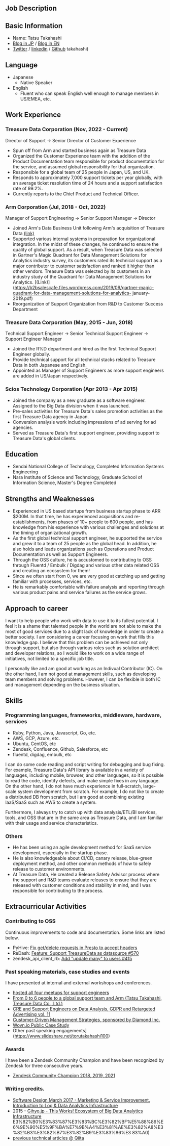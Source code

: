 ## Job Description

## Basic Information
- Name: Tatsu Takahashi
- [Blog in JP](https://blog.torut.tokyo/) / [Blog in EN](https://nora96o.medium.com/)
- [Twitter](https://twitter.com/nora96o) / [linkedin](https://www.linkedin.com/in/torutakahashi/) / [Github](https://github.com/toru-) takahashi)

## Language

- Japanese
  - Native Speaker
- English
  - Fluent who can speak English well enough to manage members in US/EMEA, etc.

## Work Experience

### Treasure Data Corporation (Nov, 2022 - Current)

Director of Support -> Senior Director of Customer Experience

- Spun off from Arm and started business again as Treasure Data
- Organized the Customer Experience team with the addition of the Product Documentation team responsible for product documentation for the service, and assumed global responsibility for that organization.
- Responsible for a global team of 25 people in Japan, US, and UK.
- Responds to approximately 7,000 support tickets per year globally, with an average ticket resolution time of 24 hours and a support satisfaction rate of 99.2%.
- Currently reports to the Chief Product and Technical Officer.

### Arm Corporation (Jul, 2018 - Oct, 2022)

Manager of Support Engineering -> Senior Support Manager -> Director

- Joined Arm's Data Business Unit following Arm's acquisition of Treasure Data [(link)](https://prtimes.jp/main/html/rd/p/000000027.000022759.html)
- Supported various internal systems in preparation for organizational integration. In the midst of these changes, he continued to ensure the quality of global support. As a result, when Treasure Data was selected in Gartner's Magic Quadrant for Data Management Solutions for Analytics industry survey, its customers rated its technical support as a major contributor to customer satisfaction and ranked it higher than other vendors. Treasure Data was selected by its customers in an industry study of the Quadrant for Data Management Solutions for Analytics. [(Link)](https://b2bsalescafe.files.wordpress.com/2019/09/gartner-magic-quadrant-for-data-management-solutions-for-analytics- january-2019.pdf)
- Reorganization of Support Organization from R&D to Customer Success Department

### Treasure Data Corporation (May, 2015 - Jun, 2018)

Technical Support Engineer -> Senior Technical Support Engineer -> Support Engineer Manager

- Joined the R%D department and hired as the first Technical Support Engineer globally.
- Provide technical support for all technical stacks related to Treasure Data in both Japanese and English.
- Appointed as Manager of Support Engineers as more support engineers are added in US/Japan respectively.

### Scios Technology Corporation (Apr 2013 - Apr 2015)

- Joined the company as a new graduate as a software engineer. Assigned to the Big Data division when it was launched.
- Pre-sales activities for Treasure Data's sales promotion activities as the first Treasure Data agency in Japan.
- Conversion analysis work including impressions of ad serving for ad agencies.
- Served as Treasure Data's first support engineer, providing support to Treasure Data's global clients.

## Education

- Sendai National College of Technology, Completed Information Systems Engineering
- Nara Institute of Science and Technology, Graduate School of Information Science, Master's Degree Completed

## Strengths and Weaknesses

- Experienced in US based startups from business startup phase to ARR $200M. In that time, he has experienced acquisitions and re-establishments, from phases of 10+ people to 600 people, and has knowledge from his experience with various challenges and solutions at the timing of organizational growth.
- As the first global technical support engineer, he supported the service and grew it to a team of 25 people as the global head. In addition, he also holds and leads organizations such as Operations and Product Documentation as well as Support Engineers.
- Through the OSS culture, he is accustomed to contributing to OSS through Fluentd / Embulk / Digdag and various other data related OSS and creating an ecosystem for them!
- Since we often start from 0, we are very good at catching up and getting familiar with processes, services, etc.
- He is remarkably comfortable with failure analysis and reporting through various product pains and service failures as the service grows.

## Approach to career

I want to help people who work with data to use it to its fullest potential.
I feel it is a shame that talented people in the world are not able to make the most of good services due to a slight lack of knowledge in order to create a better society. I am considering a career focusing on work that fills this knowledge gap.
I believe that this problem can be achieved not only through support, but also through various roles such as solution architect and developer relations, so I would like to work on a wide range of initiatives, not limited to a specific job title.

I personally like and am good at working as an Indivual Contributor (IC).
On the other hand, I am not good at management skills, such as developing team members and solving problems. However, I can be flexible in both IC and management depending on the business situation.

## Skills
### Programming languages, frameworks, middleware, hardware, services
- Ruby, Python, Java, Javascript, Go, etc.
- AWS, GCP, Azure, etc.
- Ubuntu, CentOS, etc
- Zendesk, Confluence, Github, Salesforce, etc
- fluentd, digdag, embulk, etc

I can do some code reading and script writing for debugging and bug fixing.
For example, Treasure Data's API library is available in a variety of languages, including mobile, browser, and other languages, so it is possible to read the code, identify defects, and make simple fixes in any language. On the other hand, I do not have much experience in full-scratch, large-scale system development from scratch. For example, I do not like to create a distributed DB from scratch, but I am good at combining existing IaaS/SaaS such as AWS to create a system.

Furthermore, I always try to catch up with data analysis/ETL/BI services, tools, and OSS that are in the same area as Treasure Data, and I am familiar with their usage and service characteristics.

### Others
- He has been using an agile development method for SaaS service development, especially in the startup phase.
- He is also knowledgeable about CI/CD, canary release, blue-green deployment method, and other common methods of how to safely release to customer environments.
- At Treasure Data, He created a Release Safety Advisor process where the support and R&D teams evaluate releases to ensure that they are released with customer conditions and stability in mind, and I was responsible for contributing to the process.

## Extracurricular Activities

### Contributing to OSS

Continuous improvements to code and documentation. Some links are listed below.

- PyHive: [Fix get/delete requests in Presto to accept headers](https://github.com/dropbox/PyHive/pull/200)
- ReDash: [Feature: Support TreasureData as datasource #570](https://github.com/getredash/redash/pull/570)
- zendesk_api_client_rb: [Add "update many" to users #415](https://github.com/zendesk/zendesk_api_client_rb/pull/415)

### Past speaking materials, case studies and events

I have presented at internal and external workshops and conferences.

- [hosted all four meetups for support engineers](https://techplay.jp/event/690587)
- [From 0 to 6 people to a global support team and Arm (Tatsu Takahashi, Treasure Data Co., Ltd.)](https://techplay.jp/column/524)
- [CRE and Support Engineers on Data Analysis, GDPR and Retargeted Advertising vol. 11](https://www.youtube.com/watch?v=KYbTSp4-44Y)
- [Customer-Driven Management Strategies, sponsored by Diamond Inc.](https://promo.diamond.jp/sp/dbf-customersuccess220512/)
- [Wovn.io Public Case Study](https://mx.wovn.io/casestudy/treasuredata)
- Other past speaking engagements](https://www.slideshare.net/torutakahashi100)

### Awards

I have been a Zendesk Community Champion and have been recognized by Zendesk for three consecutive years.

- [Zendesk Community Champion 2018, 2019, 2021](https://www.zendesk.co.jp/company/press/zendesk-community-champion2021-jp/)

### Writing credits.

- [Software Design March 2017 - Marketing & Service Improvement.
Introduction to Log & Data Analytics Infrastructure](https://gihyo.jp/magazine/SD/archive/2017/201703)
- 2015 - [Gihyo.jp - This Works! Ecosystem of Big Data Analytics Infrastructure](https://gihyo.jp/list/group/%E3%81%93%E3%82%8C%E3%81%AA%E3%82%89%E4%BD%BF%E3%81%88%E3%82%8B-%E3%83%93%E3%83%83%) E3%82%B0%E3%83%87%E3%83%BC%E3%82%BF%E5%88%86%E6%9E%90%E5%9F%BA%E7%9B%A4%E3%81%AE%E3%82%A8%E3%82%B3%E3%82%B7%E3%82%B9%E3%83%86%E3 83%A0)
- [previous technical articles @ Qiita](https://qiita.com/toru-takahashi)
